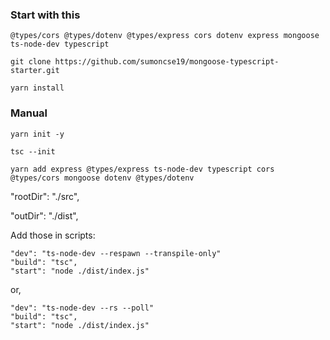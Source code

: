 ### Start with this

`@types/cors @types/dotenv @types/express cors dotenv express mongoose ts-node-dev typescript`

```
git clone https://github.com/sumoncse19/mongoose-typescript-starter.git
```

```
yarn install
```

### Manual
```
yarn init -y
```

```
tsc --init
```

```
yarn add express @types/express ts-node-dev typescript cors @types/cors mongoose dotenv @types/dotenv
```

"rootDir": "./src",

"outDir": "./dist",

Add those in scripts:

```
"dev": "ts-node-dev --respawn --transpile-only"
"build": "tsc",
"start": "node ./dist/index.js"
```

or,

```
"dev": "ts-node-dev --rs --poll"
"build": "tsc",
"start": "node ./dist/index.js"
```
